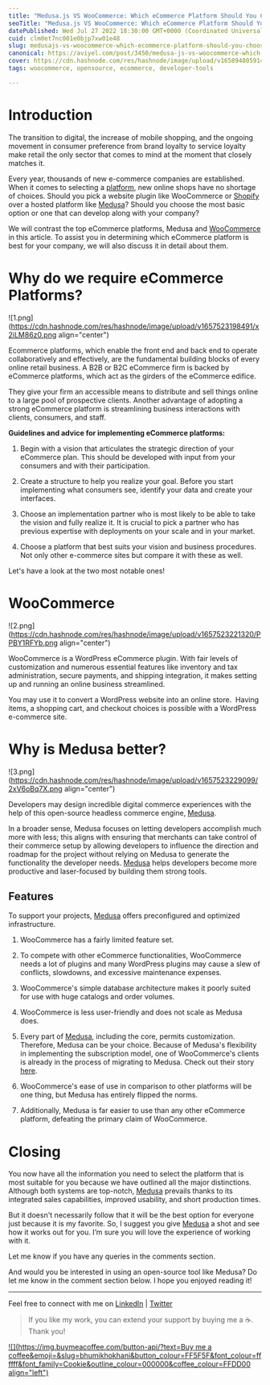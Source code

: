 ```yaml
---
title: "Medusa.js VS WooCommerce: Which eCommerce Platform Should You Choose?"
seoTitle: "Medusa.js VS WooCommerce: Which eCommerce Platform Should You Choose?"
datePublished: Wed Jul 27 2022 18:30:00 GMT+0000 (Coordinated Universal Time)
cuid: clm0et7nc001e0bjp7xw01e48
slug: medusajs-vs-woocommerce-which-ecommerce-platform-should-you-choose
canonical: https://aviyel.com/post/3450/medusa-js-vs-woocommerce-which-ecommerce-platform-should-you-choose
cover: https://cdn.hashnode.com/res/hashnode/image/upload/v1658948059147/h4uJ_5Pwl.png
tags: woocommerce, opensource, ecommerce, developer-tools

---
```


# Introduction

The transition to digital, the increase of mobile shopping, and the ongoing movement in consumer preference from brand loyalty to service loyalty make retail the only sector that comes to mind at the moment that closely matches it.

Every year, thousands of new e-commerce companies are established. When it comes to selecting a [platform](https://aviyel.com/post/3001/top-headless-e-commerce-platforms-in-2022), new online shops have no shortage of choices. Should you pick a website plugin like WooCommerce or [Shopify](https://www.shopify.in/) over a hosted platform like [Medusa](https://aviyel.com/projects/10/medusa)? Should you choose the most basic option or one that can develop along with your company?

We will contrast the top eCommerce platforms, Medusa and [WooCommerce](https://woocommerce.com/?utm_source=google&utm_medium=cpc&utm_campaign=acquisition_search_brand_row&utm_content=woocommerce&gclid=CjwKCAjw_ISWBhBkEiwAdqxb9tpNKcyrGKvUepxgm4ygmxy6zNS6v2Y25WhQ6yLv-PQUUpRp4Wht1xoCSpEQAvD_BwE) in this article. To assist you in determining which eCommerce platform is best for your company, we will also discuss it in detail about them.

# Why do we require eCommerce Platforms?

![1.png](https://cdn.hashnode.com/res/hashnode/image/upload/v1657523198491/x2iLM86z0.png align="center")

Ecommerce platforms, which enable the front end and back end to operate collaboratively and effectively, are the fundamental building blocks of every online retail business. A B2B or B2C eCommerce firm is backed by eCommerce platforms, which act as the girders of the eCommerce edifice.

They give your firm an accessible means to distribute and sell things online to a large pool of prospective clients. Another advantage of adopting a strong eCommerce platform is streamlining business interactions with clients, consumers, and staff.

**Guidelines and advice for implementing eCommerce platforms:**

1. Begin with a vision that articulates the strategic direction of your eCommerce plan. This should be developed with input from your consumers and with their participation.
    
2. Create a structure to help you realize your goal. Before you start implementing what consumers see, identify your data and create your interfaces.
    
3. Choose an implementation partner who is most likely to be able to take the vision and fully realize it. It is crucial to pick a partner who has previous expertise with deployments on your scale and in your market.
    
4. Choose a platform that best suits your vision and business procedures. Not only other e-commerce sites but compare it with these as well.
    

Let's have a look at the two most notable ones!

# WooCommerce

![2.png](https://cdn.hashnode.com/res/hashnode/image/upload/v1657523221320/PPBY1RFYb.png align="center")

WooCommerce is a WordPress eCommerce plugin. With fair levels of customization and numerous essential features like inventory and tax administration, secure payments, and shipping integration, it makes setting up and running an online business streamlined.

You may use it to convert a WordPress website into an online store.  Having items, a shopping cart, and checkout choices is possible with a WordPress e-commerce site.

# Why is Medusa better?

![3.png](https://cdn.hashnode.com/res/hashnode/image/upload/v1657523229099/2xV6oBq7X.png align="center")

Developers may design incredible digital commerce experiences with the help of this open-source headless commerce engine, [Medusa](https://medusajs.com/).

In a broader sense, Medusa focuses on letting developers accomplish much more with less; this aligns with ensuring that merchants can take control of their commerce setup by allowing developers to influence the direction and roadmap for the project without relying on Medusa to generate the functionality the developer needs. [Medusa](https://discord.com/invite/medusajs) helps developers become more productive and laser-focused by building them strong tools.

## Features

To support your projects, [Medusa](https://survivejs.com/blog/medusa-interview/) offers preconfigured and optimized infrastructure.

1. WooCommerce has a fairly limited feature set.
    
2. To compete with other eCommerce functionalities, WooCommerce needs a lot of plugins and many WordPress plugins may cause a slew of conflicts, slowdowns, and excessive maintenance expenses.
    
3. WooCommerce's simple database architecture makes it poorly suited for use with huge catalogs and order volumes.
    
4. WooCommerce is less user-friendly and does not scale as Medusa does.
    
5. Every part of [Medusa](https://medusajs.com/blog/which-frontend-framework-you-should-pick-for-your-ecommerce-storefront/), including the core, permits customization. Therefore, Medusa can be your choice. Because of Medusa's flexibility in implementing the subscription model, one of WooCommerce's clients is already in the process of migrating to Medusa. Check out their story [here](https://medusajs.com/blog/case-study-tekla-medusa/).
    
6. WooCommerce's ease of use in comparison to other platforms will be one thing, but Medusa has entirely flipped the norms.
    
7. Additionally, Medusa is far easier to use than any other eCommerce platform, defeating the primary claim of WooCommerce.
    

# Closing

You now have all the information you need to select the platform that is most suitable for you because we have outlined all the major distinctions.  Although both systems are top-notch, [Medusa](https://docs.medusajs.com/) prevails thanks to its integrated sales capabilities, improved usability, and short production times.

But it doesn't necessarily follow that it will be the best option for everyone just because it is my favorite. So, I suggest you give [Medusa](https://aviyel.com/projects/10/medusa) a shot and see how it works out for you. I’m sure you will love the experience of working with it.

Let me know if you have any queries in the comments section.

And would you be interested in using an open-source tool like Medusa? Do let me know in the comment section below. I hope you enjoyed reading it!

---

Feel free to connect with me on [LinkedIn](https://www.linkedin.com/in/bhumikhokhani/) | [Twitter](https://twitter.com/bhumikhokhani)

> If you like my work, you can extend your support by buying me a ☕. Thank you!

[![](https://img.buymeacoffee.com/button-api/?text=Buy me a coffee&emoji=&slug=bhumikhokhani&button_colour=FF5F5F&font_colour=ffffff&font_family=Cookie&outline_colour=000000&coffee_colour=FFDD00 align="left")](https://www.buymeacoffee.com/bhumikhokhani)